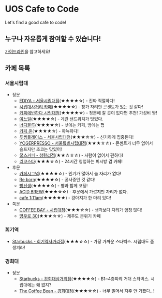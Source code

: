 # UOS Cafe to Code
Let's find a good cafe to code!

## 누구나 자유롭게 참여할 수 있습니다!

[가이드라인](./CONTRIBUTING.md)을 참고하세요!

## 카페 목록

### 서울시립대

* 정문
	+ [EDIYA - 서울시립대점](./data/uos/jeongmoon/ediya.md)(★★★★☆) - 진짜 적절하다!
	+ [시립대사거리 카페](./data/uos/jeongmoon/cafe_sisa.md)(★★★★☆) - 창가 자리만 콘센트가 있는 것 같다!
	+ [커피에반하다 시립대점](./data/uos/jeongmoon/fall_in_love_with_coffee.md)(★★★★☆) - 정문에 갈 곳이 없다면 추천! 가성비 짱!
	+ [여느일](./data/uos/jeongmoon/yeoneuil.md)(★★★★☆) - 계란 샌드위치가 맛있다.
	+ [너디블루](./data/uos/jeongmoon/nerdy_blue.md)(★★★★☆) - 낮에는 카페, 밤에는 펍
	+ [카페 온](./data/uos/jeongmoon/cafe_on.md)(★★★★☆) - 아늑하다!
	+ [투썸플레이스 - 서울시립대점](./data/uos/jeongmoon/twosome_place.md)(★★★☆☆) - 신기하게 집중된다!
	+ [YOGERPRESSO - 서울특별시립대점](./data/uos/jeongmoon/yogerpresso.md)(★★★☆☆) - 콘센트가 너무 없어서 슬프지만 초코는 맛있어!
	+ [꿀스커피 - 청량리점](./data/uos/jeongmoon/gguls_coffee.md)(★★☆☆☆) - 사람이 없어서 편하다!
	+ [리코스타](./data/uos/jeongmoon/ricosta.md)(★★★☆☆) - 24시간 영업하는 피시방 겸 카페! 
* 후문
	+ [카페시그널](./data/uos/hoomoon/cafe_signal.md)(★★★★☆) - 인기가 많아서 늘 자리가 없다!
	+ [Re born](./data/uos/hoomoon/cafe_reborn.md)(★★★★☆) - 공사중인 것 같다!
	+ [빵선생](./data/uos/hoomoon/bakery_bbangsseam.md)(★★★★☆) - 빵과 함께 코딩!
	+ [ACID BREW](./data/uos/hoomoon/cafe_acidbrew.md)(★★★☆☆) - 후문에서 가깝지만 자리가 없다.
	+ [cafe 1:11am](./data/uos/hoomoon/cafe1_11am.md)(★★★★★) - 강아지가 한 마리 있다!
* 쪽문
	+ [COFFEE BAY - 시립대점](./data/uos/jjokmoon/coffee_bay.md)(★★★☆☆) - 생각보다 자리가 엄청 많다!
	+ [망우로 30](./data/uos/jjokmoon/mangwooro_30.md)(★★★☆☆) - 제주도 분위기 카페

### 회기역

* [Starbucks - 회기역사거리점](./data/hoegi_station/starbucks.md)(★★★☆☆) - 가장 가까운 스타벅스. 시립대도 좀 생겨라!

### 경희대

* 정문
	+ [Starbucks - 경희대삼거리점](./data/khu/jeongmoon/starbucks.md)(★★★★☆) - B1~4층짜리 거대 스타벅스. 시립대에는 왜 없지?
	+ [The Coffee Bean - 경희대점](./data/khu/jeongmoon/the_coffee_bean.md)(★★★☆☆) - 너무 멀어서 자주 안 가봤다..!
